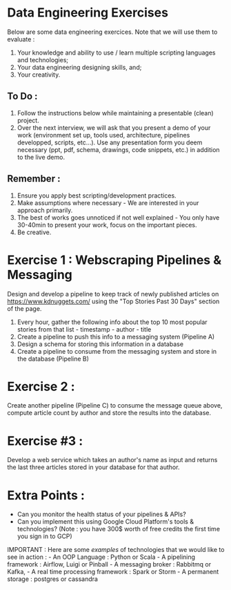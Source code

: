 # Data Engineering Exercises

Below are some data engineering exercices. Note that we will use them to evaluate : 
1. Your knowledge and ability to use / learn multiple scripting languages and technologies;
2. Your data engineering designing skills, and;
3. Your creativity.

## To Do : 
1. Follow the instructions below while maintaining a presentable (clean) project. 
2. Over the next interview, we will ask that you present a demo of your work (environment set up, tools used, architecture, pipelines developped, scripts, etc...).
Use any presentation form you deem necessary (ppt, pdf, schema, drawings, code snippets, etc.) in addition to the live demo.

## Remember : 
1. Ensure you apply best scripting/development practices.
2. Make assumptions where necessary - We are interested in your approach primarily.
3. The best of works goes unnoticed if not well explained - You only have 30-40min to present your work, focus on the important pieces.
4. Be creative.

# Exercise 1 : Webscraping Pipelines & Messaging

Design and develop a pipeline to keep track of newly published articles on https://www.kdnuggets.com/ using the "Top Stories Past 30 Days" section of the page. 
1. Every hour, gather the following info about the top 10 most popular stories from that list
		- timestamp
		- author
		- title
2. Create a pipeline to push this info to a messaging system (Pipeline A)
3. Design a schema for storing this information in a database
4. Create a pipeline to consume from the messaging system and store in the database (Pipeline B)

# Exercise 2 : 
Create another pipeline (Pipeline C) to consume the message queue above, compute article count by author and store the results into the database.

# Exercise #3 : 
Develop a web service which takes an author's name as input and returns the last three articles stored in your database for that author.

# Extra Points : 
- Can you monitor the health status of your pipelines & APIs?
- Can you implement this using Google Cloud Platform's tools & technologies? (Note : you have 300$ worth of free credits the first time you sign in to GCP)

IMPORTANT : Here are some *examples* of technologies that we would like to see in action :
	- An OOP Language : Python or Scala
	- A pipelining framework : Airflow, Luigi or Pinball
	- A messaging broker : Rabbitmq or Kafka,
	- A real time processing framework : Spark or Storm
	- A permanent storage : postgres or cassandra
